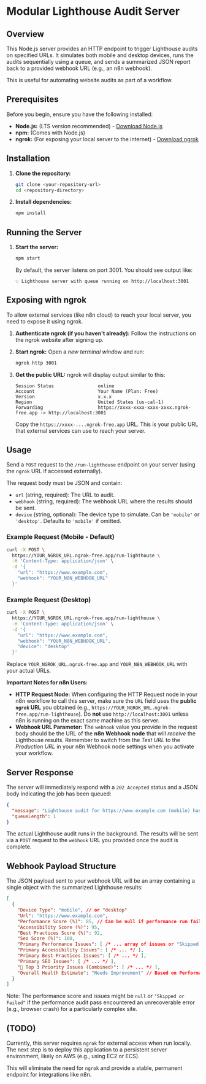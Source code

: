 # Modular Lighthouse Audit Server

## Overview

This Node.js server provides an HTTP endpoint to trigger Lighthouse audits on specified URLs. It simulates both mobile and desktop devices, runs the audits sequentially using a queue, and sends a summarized JSON report back to a provided webhook URL (e.g., an n8n webhook).

This is useful for automating website audits as part of a workflow.

## Prerequisites

Before you begin, ensure you have the following installed:

*   **Node.js:** (LTS version recommended) - [Download Node.js](https://nodejs.org/)
*   **npm:** (Comes with Node.js)
*   **ngrok:** (For exposing your local server to the internet) - [Download ngrok](https://ngrok.com/download)

## Installation

1.  **Clone the repository:**
    ```bash
    git clone <your-repository-url>
    cd <repository-directory>
    ```

2.  **Install dependencies:**
    ```bash
    npm install
    ```

## Running the Server

1.  **Start the server:**
    ```bash
    npm start
    ```
    By default, the server listens on port 3001. You should see output like:
    ```
    💡 Lighthouse server with queue running on http://localhost:3001
    ```

## Exposing with ngrok

To allow external services (like n8n cloud) to reach your local server, you need to expose it using ngrok.

1.  **Authenticate ngrok (if you haven't already):** Follow the instructions on the ngrok website after signing up.

2.  **Start ngrok:** Open a *new terminal window* and run:
    ```bash
    ngrok http 3001
    ```

3.  **Get the public URL:** ngrok will display output similar to this:
    ```
    Session Status                online
    Account                       Your Name (Plan: Free)
    Version                       x.x.x
    Region                        United States (us-cal-1)
    Forwarding                    https://xxxx-xxxx-xxxx-xxxx.ngrok-free.app -> http://localhost:3001
    ```
    Copy the `https://xxxx-....ngrok-free.app` URL. This is your public URL that external services can use to reach your server.

## Usage

Send a `POST` request to the `/run-lighthouse` endpoint on your server (using the `ngrok` URL if accessed externally).

The request body must be JSON and contain:

*   `url` (string, required): The URL to audit.
*   `webhook` (string, required): The webhook URL where the results should be sent.
*   `device` (string, optional): The device type to simulate. Can be `'mobile'` or `'desktop'`. Defaults to `'mobile'` if omitted.

### Example Request (Mobile - Default)

```bash
curl -X POST \
  https://YOUR_NGROK_URL.ngrok-free.app/run-lighthouse \
  -H 'Content-Type: application/json' \
  -d '{
    "url": "https://www.example.com",
    "webhook": "YOUR_N8N_WEBHOOK_URL"
  }'
```

### Example Request (Desktop)

```bash
curl -X POST \
  https://YOUR_NGROK_URL.ngrok-free.app/run-lighthouse \
  -H 'Content-Type: application/json' \
  -d '{
    "url": "https://www.example.com",
    "webhook": "YOUR_N8N_WEBHOOK_URL",
    "device": "desktop"
  }'
```

Replace `YOUR_NGROK_URL.ngrok-free.app` and `YOUR_N8N_WEBHOOK_URL` with your actual URLs.

**Important Notes for n8n Users:**

*   **HTTP Request Node:** When configuring the HTTP Request node in your n8n workflow to call this server, make sure the `URL` field uses the **public `ngrok` URL** you obtained (e.g., `https://YOUR_NGROK_URL.ngrok-free.app/run-lighthouse`). Do **not** use `http://localhost:3001` unless n8n is running on the exact same machine as this server.
*   **Webhook URL Parameter:** The `webhook` value you provide in the request body should be the URL of the **n8n Webhook node** that will *receive* the Lighthouse results. Remember to switch from the *Test URL* to the *Production URL* in your n8n Webhook node settings when you activate your workflow.

## Server Response

The server will immediately respond with a `202 Accepted` status and a JSON body indicating the job has been queued:

```json
{
  "message": "Lighthouse audit for https://www.example.com (mobile) has been queued.",
  "queueLength": 1 
}
```

The actual Lighthouse audit runs in the background. The results will be sent via a `POST` request to the `webhook` URL you provided once the audit is complete.

## Webhook Payload Structure

The JSON payload sent to your webhook URL will be an array containing a single object with the summarized Lighthouse results:

```json
[
  {
    "Device Type": "mobile", // or "desktop"
    "Url": "https://www.example.com",
    "Performance Score (%)": 85, // Can be null if performance run failed
    "Accessibility Score (%)": 95,
    "Best Practices Score (%)": 92,
    "Seo Score (%)": 100,
    "Primary Performance Issues": [ /* ... array of issues or "Skipped or Failed" */ ],
    "Primary Accessibility Issues": [ /* ... */ ],
    "Primary Best Practices Issues": [ /* ... */ ],
    "Primary SEO Issues": [ /* ... */ ],
    "🚩 Top 3 Priority Issues (Combined)": [ /* ... */ ],
    "Overall Health Estimate": "Needs Improvement" // Based on Performance Score
  }
]
```

Note: The performance score and issues might be `null` or `"Skipped or Failed"` if the performance audit pass encountered an unrecoverable error (e.g., browser crash) for a particularly complex site.

## (TODO)

Currently, this server requires `ngrok` for external access when run locally. The next step is to deploy this application to a persistent server environment, likely on AWS (e.g., using EC2 or ECS).

This will eliminate the need for `ngrok` and provide a stable, permanent endpoint for integrations like n8n.
